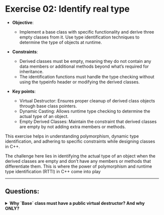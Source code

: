# Exercise 02: Identify real type

* **Objective**: 
	* Implement a base class with specific functionality and derive three empty classes from it. Use type identification techniques to determine the type of objects at runtime.

* **Constraints**:
	* Derived classes must be empty, meaning they do not contain any data members or additional methods beyond what’s required for inheritance.
    * The identification functions must handle the type checking without using the typeinfo header or modifying the derived classes.

* **Key points**:
	* Virtual Destructor: Ensures proper cleanup of derived class objects through base class pointers.
	* Dynamic Casting: Allows runtime type checking to determine the actual type of an object.
	* Empty Derived Classes: Maintain the constraint that derived classes are empty by not adding extra members or methods.

This exercise helps in understanding polymorphism, dynamic type identification, and adhering to specific constraints while designing classes in C++.

The challenge here lies in identifying the actual type of an object when the derived classes are empty and don’t have any members or methods that differentiate them. This is where the power of polymorphism and runtime type identification (RTTI) in C++ come into play
***
## Questions:
<details>
<summary><strong>Why `Base` class must have a public virtual destructor? And why ONLY?</strong></summary>

* **The Purpose of the Destructor in this Context**

    * **Polymorphic Deletion**: The main reason for having a virtual destructor in a base class is to ensure that when you delete an object through a pointer of the base class type (Base*), the destructor of the derived class is called correctly. This prevents resource leaks, especially when derived classes manage resources like dynamic memory, file handles, or other system resources.

    * **Dynamic Casting and Type Identification**: The virtual destructor also establishes the class as polymorphic. When a class has a virtual function (like a virtual destructor), it automatically contains a `vtable (virtual table)`. This `vtable` is crucial for dynamic casting, without it dynamic casting wouldn’t work.

* **Absence of a Constructor**

	* The presence of a destructor typically implies that objects of the class need special cleanup upon deletion. Without a constructor (or any other member functions), one might wonder what the destructor is actually managing.
	* In general, a class with a destructor should have a constructor, even if it’s just the default constructor.
    	* Constructors and destructors typically manage resources in tandem. Even if no resources are currently managed, it’s still a good design habit.
    	* A default constructor establishes how an object is initialized. Even if there’s no special initialization needed right now, you might add it later.
	* While the subject specifies that the Base class only needs a public virtual destructor, it’s unusual to have a destructor without a constructor. However, since the exercise explicitly allows you to avoid the Orthodox Canonical Form, it’s fine for this simplified context.

</details>



